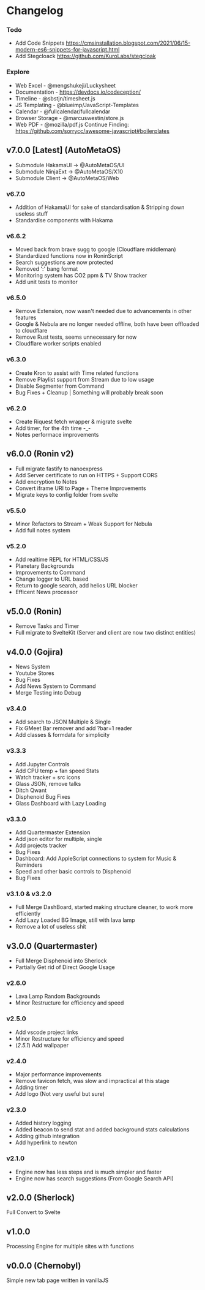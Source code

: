 # Changelog

### Todo
- Add Code Snippets
https://cmsinstallation.blogspot.com/2021/06/15-modern-es6-snippets-for-javascript.html
- Add Stegcloack
https://github.com/KuroLabs/stegcloak

### Explore
- Web Excel - @mengshukeji/Luckysheet
- Documentation - https://devdocs.io/codeception/
- Timeline - @sbstjn/timesheet.js
- JS Templating - @blueimp/JavaScript-Templates
- Calendar - @fullcalendar/fullcalendar
- Browser Storage - @marcuswestin/store.js
- Web PDF - @mozilla/pdf.js
Continue Finding: https://github.com/sorrycc/awesome-javascript#boilerplates


## v7.0.0 [Latest] (AutoMetaOS)
- Submodule HakamaUI -> @AutoMetaOS/UI
- Submodule NinjaExt -> @AutoMetaOS/X10
- Submodule Client -> @AutoMetaOS/Web


### v6.7.0
- Addition of HakamaUI for sake of standardisation & Stripping down useless stuff
- Standardise components with Hakama

### v6.6.2
- Moved back from brave sugg to google (Cloudflare middleman)
- Standardized functions now in RoninScript
- Search suggestions are now protected
- Removed ':' bang format
- Monitoring system has CO2 ppm & TV Show tracker
- Add unit tests to monitor

### v6.5.0
- Remove Extension, now wasn't needed due to advancements in other features
- Google & Nebula are no longer needed offline, both have been offloaded to cloudflare
- Remove Rust tests, seems unnecessary for now
- Cloudflare worker scripts enabled

### v6.3.0
- Create Kron to assist with Time related functions
- Remove Playlist support from Stream due to low usage
- Disable Segmenter from Command
- Bug Fixes + Cleanup | Something will probably break soon

### v6.2.0
- Create Riquest fetch wrapper & migrate svelte
- Add timer, for the 4th time -_-
- Notes performace improvements

## v6.0.0 (Ronin v2)
- Full migrate fastify to nanoexpress
- Add Server certificate to run on HTTPS + Support CORS
- Add encryption to Notes
- Convert iframe URI to Page + Theme Improvements
- Migrate keys to config folder from svelte


### v5.5.0
- Minor Refactors to Stream + Weak Support for Nebula
- Add full notes system

### v5.2.0
- Add realtime REPL for HTML/CSS/JS
- Planetary Backgrounds
- Improvements to Command
- Change logger to URL based
- Return to google search, add helios URL blocker
- Efficent News processor


## v5.0.0 (Ronin)
- Remove Tasks and Timer
- Full migrate to SvelteKit (Server and client are now two distinct entities)


## v4.0.0 (Gojira)
- News System
- Youtube Stores
- Bug Fixes
- Add News System to Command
- Merge Testing into Debug


### v3.4.0
- Add search to JSON Multiple & Single
- Fix GMeet Bar remover and add ?bar=1 reader
- Add classes & formdata for simplicity


### v3.3.3
- Add Jupyter Controls
- Add CPU temp + fan speed Stats
- Watch tracker + src icons
- Glass JSON, remove talks
- Ditch Qwant
- Disphenoid Bug Fixes
- Glass Dashboard with Lazy Loading


### v3.3.0
- Add Quartermaster Extension
- Add json editor for multiple, single
- Add projects tracker
- Bug Fixes
- Dashboard: Add AppleScript connections to system for Music & Reminders
- Speed and other basic controls to Disphenoid
- Bug Fixes


### v3.1.0 & v3.2.0
- Full Merge DashBoard, started making structure cleaner, to work more efficiently
- Add Lazy Loaded BG Image, still with lava lamp
- Remove a lot of useless shit


## v3.0.0 (Quartermaster)
- Full Merge Disphenoid into Sherlock
- Partially Get rid of Direct Google Usage


### v2.6.0
- Lava Lamp Random Backgrounds
- Minor Restructure for efficiency and speed


### v2.5.0
- Add vscode project links
- Minor Restructure for efficiency and speed
- (*2.5.1*) Add wallpaper


### v2.4.0
- Major performance improvements
- Remove favicon fetch, was slow and impractical at this stage
- Adding timer
- Add logo (Not very useful but sure)


### v2.3.0
- Added history logging
- Added beacon to send stat and added background stats calculations
- Adding github integration
- Add hyperlink to newton


### v2.1.0
- Engine now has less steps and is much simpler and faster
- Engine now has search suggestions (From Google Search API)


## v2.0.0 (Sherlock)
Full Convert to Svelte


## v1.0.0
Processing Engine for multiple sites with functions


## v0.0.0 (Chernobyl)
Simple new tab page written in vanillaJS